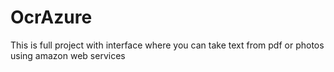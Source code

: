 # OcrAzure
This is full project with interface where you can take text from pdf or photos using amazon web services
